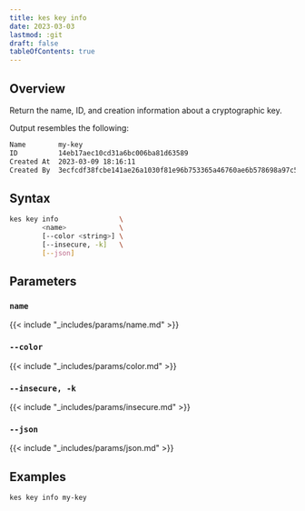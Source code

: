 ```yaml
---
title: kes key info
date: 2023-03-03
lastmod: :git
draft: false
tableOfContents: true
---
```


## Overview

Return the name, ID, and creation information about a cryptographic key.

Output resembles the following:

```sh
Name        my-key
ID          14eb17aec10cd31a6bc006ba81d63589
Created At  2023-03-09 18:16:11
Created By  3ecfcdf38fcbe141ae26a1030f81e96b753365a46760ae6b578698a97c59fd22
```

## Syntax

```sh
kes key info               \
        <name>             \
        [--color <string>] \
        [--insecure, -k]   \
        [--json]
```

## Parameters

### `name`

{{< include "_includes/params/name.md" >}}

### `--color`

{{< include "_includes/params/color.md" >}}

### `--insecure, -k`

{{< include "_includes/params/insecure.md" >}}

### `--json`

{{< include "_includes/params/json.md" >}}


## Examples

```sh {.copy}
kes key info my-key
```